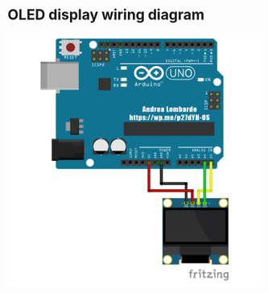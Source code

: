 # OLED display wiring diagram

![OLED display wiring diagram](https://github.com/Alessandro190320/arduino-Open-day/blob/0493494f0ad1eed75f2a33b84765a827f224e0d0/ino/display%20OLED/OLED%20display%20wiring%20diagram.jpg)
